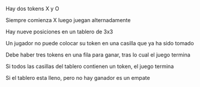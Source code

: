 Hay dos tokens X y O

Siempre comienza X luego juegan alternadamente

Hay nueve posiciones en un tablero de 3x3

Un jugador no puede colocar su token en una casilla que ya ha sido tomado

Debe haber tres tokens en una fila para ganar, tras lo cual el juego termina

Si todos las casillas del tablero contienen un token, el juego termina

Si el tablero esta lleno, pero no hay ganador es un empate
